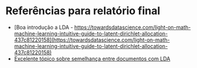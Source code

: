 # Referências para relatório final

* [Boa introdução a LDA - https://towardsdatascience.com/light-on-math-machine-learning-intuitive-guide-to-latent-dirichlet-allocation-437c81220158](https://towardsdatascience.com/light-on-math-machine-learning-intuitive-guide-to-latent-dirichlet-allocation-437c81220158)
* [Excelente tópico sobre semelhança entre documentos com LDA](https://www.kaggle.com/ktattan/lda-and-document-similarity)
